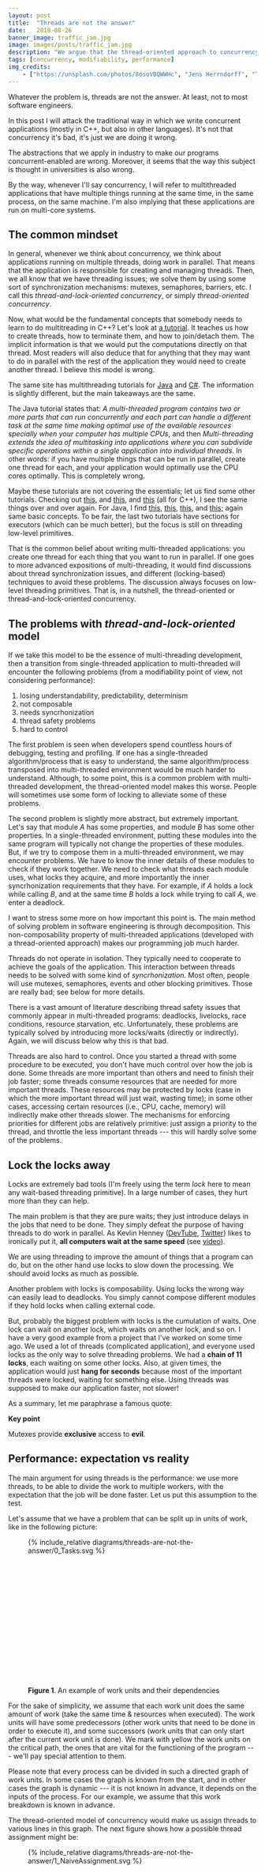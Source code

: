 ```yaml
---
layout: post
title:  "Threads are not the answer"
date:   2018-08-26
banner_image: traffic_jam.jpg
image: images/posts/traffic_jam.jpg
description: "We argue that the thread-oriented approach to concurrency is a bad approach. It has severe modifiability problems, but also performance problems. We should not think in terms of low level primitives."
tags: [concurrency, modifiability, performance]
img_credits:
    - ["https://unsplash.com/photos/8osoVBQWWHc", "Jens Herrndorff", "Traffic jam in Tel Aviv", ""]
---
```


Whatever the problem is, threads are not the answer. At least, not to most software engineers.

In this post I will attack the traditional way in which we write concurrent applications (mostly in C++, but also in other languages). It's not that concurrency it's bad, it's just we are doing it wrong.

The abstractions that we apply in industry to make our programs concurrent-enabled are wrong. Moreover, it seems that the way this subject is thought in universities is also wrong.

<!--more-->

By the way, whenever I'll say concurrency, I will refer to multithreaded applications that have multiple things running at the same time, in the same process, on the same machine. I'm also implying that these applications are run on multi-core systems.


## The common mindset

In general, whenever we think about concurrency, we think about applications running on multiple threads, doing work in parallel. That means that the application is responsible for creating and managing threads. Then, we all know that we have threading issues; we solve them by using some sort of synchronization mechanisms: mutexes, semaphores, barriers, etc. I call this *thread-and-lock-oriented concurrency*, or simply *thread-oriented concurrency*.

Now, what would be the fundamental concepts that somebody needs to learn to do multitreading in C++? Let's look at [a tutorial](https://www.tutorialspoint.com/cplusplus/cpp_multithreading.htm). It teaches us how to create threads, how to terminate them, and how to join/detach them. The implicit information is that we would put the computations directly on that thread. Most readers will also deduce that for anything that they may want to do in parallel with the rest of the application they would need to create another thread. I believe this model is wrong.

The same site has multithreading tutorials for [Java](https://www.tutorialspoint.com/java/java_multithreading.htm) and [C#](https://www.tutorialspoint.com/csharp/csharp_multithreading.htm). The information is slightly different, but the main takeaways are the same.

The Java tutorial states that: *A multi-threaded program contains two or more parts that can run concurrently and each part can handle a different task at the same time making optimal use of the available resources specially when your computer has multiple CPUs*, and then *Multi-threading extends the idea of multitasking into applications where you can subdivide specific operations within a single application into individual threads*. In other words: if you have multiple things that can be run in parallel, create one thread for each, and your application would optimally use the CPU cores optimally. This is completely wrong.

Maybe these tutorials are not covering the essentials; let us find some other tutorials. Checking out [this](https://www.geeksforgeeks.org/multithreading-in-cpp/), and [this](https://www.tutorialcup.com/cplusplus/multithreading.htm), and [this](https://www.studytonight.com/cpp/multithreading-in-cpp.php) (all for C++), I see the same things over and over again. For Java, I find [this](https://www.javatpoint.com/multithreading-in-java), [this](https://www.guru99.com/multithreading-java.html), [this](http://tutorials.jenkov.com/java-concurrency/index.html), and [this](https://docs.oracle.com/javase/tutorial/essential/concurrency/); again same basic concepts. To be fair, the last two tutorials have sections for executors (which can be much better), but the focus is still on threading low-level primitives.

That is the common belief about writing multi-threaded applications: you create one thread for each thing that you want to run in parallel. If one goes to more advanced expositions of multi-threading, it would find discussions about thread synchronization issues, and different (locking-based) techniques to avoid these problems. The discussion always focuses on low-level threading primitives. That is, in a nutshell, the thread-oriented or thread-and-lock-oriented concurrency.

## The problems with *thread-and-lock-oriented* model

If we take this model to be the essence of multi-threading development, then a transition from single-threaded application to multi-threaded will encounter the following problems (from a modifiability point of view, not considering performance):
1. losing understandability, predictability, determinism
2. not composable
3. needs syncrhonization
4. thread safety problems
5. hard to control

The first problem is seen when developers spend countless hours of debugging, testing and profiling. If one has a single-threaded algorithm/process that is easy to understand, the same algorithm/process transposed into multi-threaded environment would be much harder to understand. Although, to some point, this is a common problem with multi-threaded development, the thread-oriented model makes this worse. People will sometimes use some form of locking to alleviate some of these problems.

The second problem is slightly more abstract, but extremely important. Let's say that module *A* has some properties, and module *B* has some other properties. In a single-threaded environment, putting these modules into the same program will typically not change the properties of these modules. But, if we try to compose them in a multi-threaded environment, we may encounter problems. We have to know the inner details of these modules to check if they work together. We need to check what threads each module uses, what locks they acquire, and more importantly the inner syncrhonization requirements that they have. For example, if *A* holds a lock while calling *B*, and at the same time *B* holds a lock while trying to call *A*, we enter a deadlock.

I want to stress some more on how important this point is. The main method of solving problem in software engineering is through decomposition. This non-composability property of multi-threaded applications (developed with a thread-oriented approach) makes our programming job much harder.

Threads do not operate in isolation. They typically need to cooperate to achieve the goals of the application. This interaction between threads needs to be solved with some kind of *syncrhonization*. Most often, people will use mutexes, semaphores, events and other blocking primitives. Those are really bad; see below for more details.

There is a vast amount of literature describing thread safety issues that commonly appear in multi-threaded programs: deadlocks, livelocks, race conditions, resource starvation, etc. Unfortunately, these problems are typically solved by introducing more locks/waits (directly or indirectly). Again, we will discuss below why this is that bad.

Threads are also hard to control. Once you started a thread with some procedure to be executed, you don't have much control over how the job is done. Some threads are more important than others and need to finish their job faster; some threads consume resources that are needed for more important threads. These resources may be protected by locks (case in which the more important thread will just wait, wasting time); in some other cases, accessing certain resources (i.e., CPU, cache, memory) will indirectly make other threads slower. The mechanisms for enforcing priorities for different jobs are relatively primitive: just assign a priority to the thread, and throttle the less important threads --- this will hardly solve some of the problems.


## Lock the locks away

Locks are extremely bad tools (I'm freely using the term *lock* here to mean any wait-based threading primitive). In a large number of cases, they hurt more than they can help.

The main problem is that they are pure waits; they just introduce delays in the jobs that need to be done. They simply defeat the purpose of having threads to do work in parallel. As Kevlin Henney ([DevTube](https://dev.tube/@kevlinhenney), [Twitter](https://twitter.com/KevlinHenney)) likes to ironically put it, **all computers wait at the same speed** (see [video](https://youtu.be/MS3c9hz0bRg?t=2652)).

We are using threading to improve the amount of things that a program can do, but on the other hand use locks to slow down the processing. We should avoid locks as much as possible.

Another problem with locks is composability. Using locks the wrong way can easily lead to deadlocks. You simply cannot compose different modules if they hold locks when calling external code.

But, probably the biggest problem with locks is the cumulation of waits. One lock can wait on another lock, which waits on another lock, and so on. I have a very good example from a project that I've worked on some time ago. We used a lot of threads (complicated application), and everyone used locks as the only way to solve threading problems. We had a **chain of 11 locks**, each waiting on some other locks. Also, at given times, the application would just **hang for seconds** because most of the important threads were locked, waiting for something else. Using threads was supposed to make our application faster, not slower!

As a summary, let me paraphrase a famous quote:

<div class="box info">
    <p><b>Key point</b></p>
    <p>Mutexes provide <b>exclusive</b> access to <b>evil</b>.</p>
</div>

## Performance: expectation vs reality

The main argument for using threads is the performance: we use more threads, to be able to divide the work to multiple workers, with the expectation that the job will be done faster. Let us put this assumption to the test.

Let's assume that we have a problem that can be split up in units of work, like in the following picture:

<figure class="caption">
    <div style="height: 300px;">{% include_relative diagrams/threads-are-not-the-answer/0_Tasks.svg %}</div>
    <figcaption class="caption-text"><b>Figure 1</b>. An example of work units and their dependencies</figcaption>
</figure>

For the sake of simplicity, we assume that each work unit does the same amount of work (take the same time & resources when executed). The work units will have some predecessors (other work units that need to be done in order to execute it), and some successors (work units that can only start after the current work unit is done). We mark with yellow the work units on the critical path, the ones that are vital for the functioning of the program --- we'll pay special attention to them.

Please note that every process can be divided in such a directed graph of work units. In some cases the graph is known from the start, and in other cases the graph is dynamic --- it is not known in advance, it depends on the inputs of the process. For our example, we assume that this work breakdown is known in advance.

The thread-oriented model of concurrency would make us assign threads to various lines in this graph. The next figure shows how a possible thread assignment might be:

<figure class="caption">
    <div style="height: 300px;">{% include_relative diagrams/threads-are-not-the-answer/1_NaiveAssignment.svg %}</div>
    <figcaption class="caption-text"><b>Figure 2</b>. The thread-oriented model of concurrency: assignment of work units to threads. Each line is a thread.</figcaption>
</figure>

Each horizontal represents one thread, and various work units are assigned to one thread. We chose not to add arrows for consecutive work units on the same thread (except in the case of waiting for a work unit's predecessors to be executed).

The diagram shows what I would call the *expected execution plan*. With the current assignment of work units to threads, we expect the tasks to be executed just like shown in the picture. If the duration of a work unit is 40 ms, we expect the whole processing to be done in 240 ms. That is, instead of waiting 720 ms for all the work units to be executed on a single thread, we wait only 240 ms. We have a speedup of 3 --- it can't be higher, as the dependencies are limiting the amount of parallelism we have.

But, our machines are not ideal. We have limited number of cores. Let's say that on this machine we only have 4 cores available (and nobody else is using these cores). This means, that every time we have more than 4 threads doing meaningful work, they will be fitted into the 4 cores. The cores will jump back and forth between the threads, leaning to a slowdown in the execution of the work units.

For our example, the third column shows 8 work units in parallel; this is the only case in which we execute more than 4 work units in parallel. As a consequence, the execution time for the work units in the third column will double. This is depicted by the following picture:

<figure class="caption">
    <div style="height: 300px;">{% include_relative diagrams/threads-are-not-the-answer/2_LimitedCores.svg %}</div>
    <figcaption class="caption-text"><b>Figure 3</b>. Because of limited cores (4), execution times for work items in the third column will double. We also include some overhead needed for syncrhonization between threads to handle dependencies.</figcaption>
</figure>

The figure also shows delays (depicted with gray) for all the syncrhonization points between threads needed to handle the dependencies. Each time a work unit needs to communicate to other threads to start other work units, or each time multiple work units need to complete to start a new work units, we add such a gray box.

For our example, we considered the synchronization blocks to take 25% of the work unit. If we a work unit takes 40 ms, a synchronization block would take 10 ms. This may be too much in some cases, but nevertheless is possible --- and there are always worse cases.

With these 2 effects considered, we raise the total execution time from 240 ms to 320 ms -- that is a 33% loss in performance.

But assigning work units/threads per core is more complex than that. We assumed that if two work units need to share a core, both work units would finish in double the time. But, this may not be the case. We may have cache effects between the two, and actually be slower than 2 times. The constant back and forth between threads, will also have an impact on the cache, and thus can make the work units run even slower. Also the actual switching takes time, so additional overhead. Figure 4 shows some extra overhead on the work units that have to switch cores; we add 25% more to those work units. In total, the execution time would grow to 340 ms.

<figure class="caption">
    <div style="height: 300px;">{% include_relative diagrams/threads-are-not-the-answer/3_CacheEffects.svg %}</div>
    <figcaption class="caption-text"><b>Figure 4</b>. Cache effects can slow down even more the work units that have to constantly switch cores. In our case, we increased the duration of these work units by 25%</figcaption>
</figure>

But wait, we are not done yet. Threads usually don't work in isolation, and they access shared resources. And the standard view on concurrency is that we need locks to protect these. Those add more delays to the work units, as exemplified in Figure 5:

<figure class="caption">
    <div style="height: 300px;">{% include_relative diagrams/threads-are-not-the-answer/4_WithLocks.svg %}</div>
    <figcaption class="caption-text"><b>Figure 5</b>. Adding locks will make our tasks even slower. To simplify our problem, we only added locks for the highly shared part of our work tree.</figcaption>
</figure>

To simplify our example, we only added lock overheads to the work units in the middle, where we overbook our cores. We drawn 3 locks of 10 ms each. With this the total time increases to 370 ms.

Compared to the ideal model (Figure 2), the execution time increased with 54%. That is a very large increase.

If for your application some work units are more important than others, then you may want to ensure that those work units are done faster than the other ones. That is, you can assign higher priorities to some threads compared to other threads. Let's say that in our example we care more about the yellow work units, and don't care that much on the blue ones. We may be templed to the raise the priority of the 7th thread. A possible outcome of this thread priority change can be seen in Figure 6. We would reduce the amount of time needed by the work units assigned to this thread, but, as we have limited resources, we would increase the time needed for other threads to complete their work units.

<figure class="caption">
    <div style="height: 300px;">{% include_relative diagrams/threads-are-not-the-answer/5_WithThrottling.svg %}</div>
    <figcaption class="caption-text"><b>Figure 6</b>. Increasing the priority of the 7th thread will decrease the execution time on that thread, but will increase the execution times for all the other threads.</figcaption>
</figure>


As one can see from the picture, the results are kind-of strange. We reduced the total execution time from 370 to 360 ms, but on the other hand we've made all the other threads slower, and in some case, the critical path computations would wait on those threads.

Compare this with the Figure 2. What we've expected and what we've got. Not only the total time of executing is much bigger, but we've also made sure that we consume most of the cores for a longer period of time. This has typically a ripple effect; other work units are getting slower, which will generate more unexpected behavior.

So, using the common approach to concurrency, we are not gaining as much as we think out of adding more threads performance-wise.


## Intersection analogy

Concurrency allows us to have multiple threads going in parallel, and thus increase the throughput of our applications. That is a good thing. But, unfortunately these threads need to communicate: they need to access the same data, the same resources, they need to make progress towards the same goal. And this obviously is the root of the problem.

Here is a good analogy for thread-oriented concurrency model by Kevlin Henney: [Concurrency Versus Locking](https://youtu.be/mEtoXwB9HFk). Building on this idea, we can define:

Software world | Automotive world
-------------- | ----------------
thread | road
work unit | set of cars that pass over a road in a period of time
work unit dependencies | cars need to go from one road to another
total execution time | total time for all cars to reach the destination
lock/semaphore | traffic lights / roundabout
too few work unit dependencies | (highway) road network badly connected (sometimes this means long way to nearby locations)
too many work unit dependencies | too many intersections or access points (too much time spent in these)
too many small threads (descheduled often) | small roads
threads that are not descheduled from cores | highways

This analogy allows us to properly feel the scale of the problem, and also it can guide us to find better solutions.

For example, using this analogy, it is clear that adding too many work unit dependencies (i.e., very small work units) will make us spend too much time in the synchronization part. At the opposite pole, if we have very few dependencies, once you start a work unit, you have to wait for its completion to get new work units executed on the same thread.

In the automotive world, we would like to have as many highways as possible, and as little (blocking) intersections as possible.

According to the common concurrently mindset, we create a lot of small threads (small roads), and to solve our problems we add a lot of locks (traffic lights).

We all want our threads to behave like highways, but instead we add a lot of locks.

<div class="box info">
    <p><b>Key point</b></p>
    <p>An application with a lot of locks it's like <b>a highway with traffic lights every few miles</b>.</p>
</div>

Think about that, next time you want to add a lock in your application! It may also help to consider the following picture when adding locks:


{% include image_caption.html imageurl="/images/posts/traffic_jam.jpg"
title="The effect of locks" caption="<b>Figure 7</b>. The effect of locks, using the car analogy." %}


## Teasing: a way our of this mess

Do not despair. Concurrency doesn't need to be like that. The automotive world teaches us that we can have high-speed highways and a well-connected road network at the same time. I'll try in this small section a short teasing to what I think is the solution of all these concurrency problems.

The key point is that we shall start **thinking in terms of tasks**; not in terms of threads and locks. We shall raise our abstractions levels from using threading primitives to using concurrency high-level constructs. These tasks correspond to the work units we've discussed so far (I wanted to use a different terminology to indicate the fact that the previous example is not the right way to encode concurrency). The main point is that we shall approach concurrency problems with a breakdown of a problem in a directed acyclic graph of tasks like shown in Figure 1 above.

Let us go through the list of problems and see how these are solved in a task-oriented approach:

Thread-oriented problem | Task-oriented correspondent
----------------------- | ---------------------------
losing understandability, predictability, determinism | If every problem is decomposed into tasks, then it's much easier to understand the problem, predict the outcome, and determinism is greatly improved
not composable | directed acyclic graphs are composable; problem completely solved
needs syncrhonization | a proper execution graph will be able to avoid in most situations the need for locking; there would be only the need for synchronization at task begin/end, and this can be pushed at framework level
thread safety problems | if the graph is properly constructed, these will disappear; problem solved
hard to control | by definition a task-oriented system is much flexible, and can be better controlled

As one can see, most of the problems are either solved or greatly alleviated. But, above all, there is an even more important benefit that I want to stress out. The traditional thread-oriented approach, being bad at composability, impeded the use of top-down decomposition approaches for solving problems (divide and conquer approaches) --- and this is (most probably) the best known method of software design. On the other hand, a task-oriented approach would actually help in this method: it's easy to compose directed acyclic graphs. In other words, task-oriented is much better than thread-oriented from a design perspective.

From the performance point of view, task-oriented concurrency can also be much better than thread-oriented. The main idea is to let a framework to decide the best execution strategy, instead of letting the user pick a predefined schema. By embedding this into the framework, one can much better optimize the task scheduling. Note: although doing the scheduling of tasks automatically works better than a statically arranged system, an expect can always use a hand-picked optimizations to match or even be better than the automatic system; but this typically involves a lot of effort.

For the problem that we've defined in Figure 1, a task-oriented system would produce an execution similar to:

<figure class="caption">
    <div style="height: 238px;">{% include_relative diagrams/threads-are-not-the-answer/6_TaskBased.svg %}</div>
    <figcaption class="caption-text"><b>Figure 8</b>. Possible outcome in a task-oriented system of the problem in Figure 1. To make it easier to identify the tasks and to compare this with task-oriented systems, we added numbers to correspond the the rows in Figures 2-6.</figcaption>
</figure>

This arrangement is very possible within a task-oriented system. And, we don't use more threads than cores, we don't use locks and we won't throttle threads. We only need synchronization when taking tasks that are not direct followers of the previous tasks executing on a given worker thread. A good task system would have a highly optimized synchronization, so this is typically very small --- we made it here be 1/8 of the task time. If the task time is 40 ms, then the total time would be 255 ms. This is close to the ideal time with no synchronization (240 ms), and much better than the typical time obtained with a thread-oriented approach (360 ms) -- 50% improvement.

More on task-oriented approach in a later post.


## Conclusion

We discussed in this post the thread-and-lock-oriented model, which is to add threads to create parallelism, and then create locks to protect shared resources. We then discuss the main problems with this model. Besides the problems related to modifiability, we discuss how locks are an anti-pattern, and then go to show that the model has performance problems --- the execution time differs from the (naive) expected execution time. We use the analogy with cars, roads and intersection to give an intuition on how threading, the way we typically think of it, is a bad approach. Finally, we briefly introduce another way of thinking about concurrency, a task-oriented approach, that promises to solve most of the problems associated with concurrency.

Things to remember:
* traditional approach to concurrency is to create threads, and use low-level primitives to battle with the problems introduced by threads
* locks are evil; they simply defeat the purpose of multi-threading; they are an anti-pattern
* *Mutexes provide exclusive access to evil*
* in terms of performance, the typical expectation is wrong; the reality is typically far worse then what we would expect from creating threads
* every time you add locks to a system, think about how bad would a highway be with traffic lights every few miles; and think about the worst traffic jam that you have, and the fact that adding locks can turn your software into something similar to a traffic jam
* *an application with a lot of locks it's like a highway with traffic lights every few miles*
* consider a task-oriented approach when dealing with concurrency; this promisses to have modifiability advantages, but also performance gains
* avoid locks, avoid locks, avoid locks

Until next time. Keep truthing!

